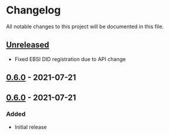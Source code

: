 # Changelog

All notable changes to this project will be documented in this file.

## [Unreleased]
- Fixed EBSI DID registration due to API change

## [0.6.0] - 2021-07-21

## [0.6.0] - 2021-07-21

### Added

- Initial release

[Unreleased]: https://github.com/walt-id/waltid-ssikit/compare/0.6.0...HEAD

[0.6.0]: https://github.com/walt-id/waltid-ssikit/compare/0.6.0...0.6.0

[0.6.0]: https://github.com/walt-id/waltid-ssikit/compare/3d71cb5fc7ca5dc6411dbe770aaaeb9c5d42315b...0.6.0
